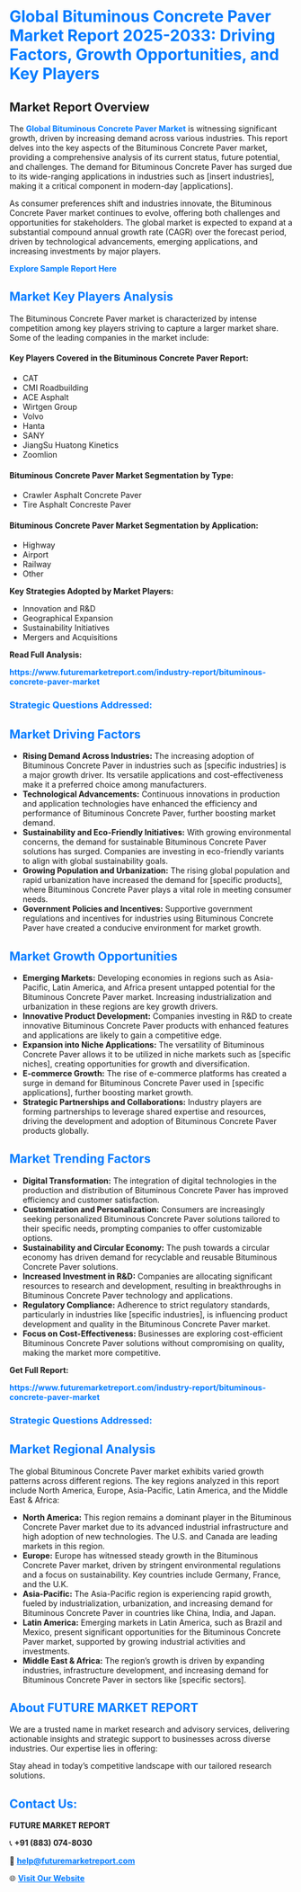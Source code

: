 <h1 style="color: #007BFF;">Global Bituminous Concrete Paver Market Report 2025-2033: Driving Factors, Growth Opportunities, and Key Players</h1>

<section id="overview">
<h2>Market Report Overview</h2>
<p>The <a href="https://www.futuremarketreport.com/industry-report/bituminous-concrete-paver-market" style="color: #007BFF; text-decoration: none;"><strong>Global Bituminous Concrete Paver Market</strong></a> is witnessing significant growth, driven by increasing demand across various industries. This report delves into the key aspects of the Bituminous Concrete Paver market, providing a comprehensive analysis of its current status, future potential, and challenges. The demand for Bituminous Concrete Paver has surged due to its wide-ranging applications in industries such as [insert industries], making it a critical component in modern-day [applications].</p>
<p>As consumer preferences shift and industries innovate, the Bituminous Concrete Paver market continues to evolve, offering both challenges and opportunities for stakeholders. The global market is expected to expand at a substantial compound annual growth rate (CAGR) over the forecast period, driven by technological advancements, emerging applications, and increasing investments by major players.</p>
</section>

<section id="overview">
<p><a href="https://www.futuremarketreport.com/request-sample/reportId=108790" style="color: #007BFF; text-decoration: none;"><strong>Explore Sample Report Here</strong></a></p>
</section>

<section id="key-players">
<h2 style="color: #007BFF;">Market Key Players Analysis</h2>
<p>The Bituminous Concrete Paver market is characterized by intense competition among key players striving to capture a larger market share. Some of the leading companies in the market include:</p>
<h4>Key Players Covered in the Bituminous Concrete Paver Report:</h4>
<ul><li>CAT</li><li>CMI Roadbuilding</li><li>ACE Asphalt</li><li>Wirtgen Group</li><li>Volvo</li><li>Hanta</li><li>SANY</li><li>JiangSu Huatong Kinetics</li><li>Zoomlion</li></ul>
<h4>Bituminous Concrete Paver Market Segmentation by Type:</h4>
<ul><li>Crawler Asphalt Concrete Paver</li><li>Tire Asphalt Concreste Paver</li></ul>

<h4>Bituminous Concrete Paver Market Segmentation by Application:</h4>
<ul><li>Highway</li><li>Airport</li><li>Railway</li><li>Other</li></ul>
<p><strong>Key Strategies Adopted by Market Players:</strong></p>
<ul>
<li>Innovation and R&D</li>
<li>Geographical Expansion</li>
<li>Sustainability Initiatives</li>
<li>Mergers and Acquisitions</li>
</ul>
</section>

<section>
<p><strong>Read Full Analysis: </strong></p><a href="https://www.futuremarketreport.com/industry-report/bituminous-concrete-paver-market" style="color: #007BFF; text-decoration: none;"><strong>https://www.futuremarketreport.com/industry-report/bituminous-concrete-paver-market</strong></a>
<h3 style="color: #007BFF;">Strategic Questions Addressed:</h3>
</section>

<section id="driving-factors">
<h2 style="color: #007BFF;">Market Driving Factors</h2>
<ul>
<li><strong>Rising Demand Across Industries:</strong> The increasing adoption of Bituminous Concrete Paver in industries such as [specific industries] is a major growth driver. Its versatile applications and cost-effectiveness make it a preferred choice among manufacturers.</li>
<li><strong>Technological Advancements:</strong> Continuous innovations in production and application technologies have enhanced the efficiency and performance of Bituminous Concrete Paver, further boosting market demand.</li>
<li><strong>Sustainability and Eco-Friendly Initiatives:</strong> With growing environmental concerns, the demand for sustainable Bituminous Concrete Paver solutions has surged. Companies are investing in eco-friendly variants to align with global sustainability goals.</li>
<li><strong>Growing Population and Urbanization:</strong> The rising global population and rapid urbanization have increased the demand for [specific products], where Bituminous Concrete Paver plays a vital role in meeting consumer needs.</li>
<li><strong>Government Policies and Incentives:</strong> Supportive government regulations and incentives for industries using Bituminous Concrete Paver have created a conducive environment for market growth.</li>
</ul>
</section>

<section id="growth-opportunities">
<h2 style="color: #007BFF;">Market Growth Opportunities</h2>
<ul>
<li><strong>Emerging Markets:</strong> Developing economies in regions such as Asia-Pacific, Latin America, and Africa present untapped potential for the Bituminous Concrete Paver market. Increasing industrialization and urbanization in these regions are key growth drivers.</li>
<li><strong>Innovative Product Development:</strong> Companies investing in R&D to create innovative Bituminous Concrete Paver products with enhanced features and applications are likely to gain a competitive edge.</li>
<li><strong>Expansion into Niche Applications:</strong> The versatility of Bituminous Concrete Paver allows it to be utilized in niche markets such as [specific niches], creating opportunities for growth and diversification.</li>
<li><strong>E-commerce Growth:</strong> The rise of e-commerce platforms has created a surge in demand for Bituminous Concrete Paver used in [specific applications], further boosting market growth.</li>
<li><strong>Strategic Partnerships and Collaborations:</strong> Industry players are forming partnerships to leverage shared expertise and resources, driving the development and adoption of Bituminous Concrete Paver products globally.</li>
</ul>
</section>

<section id="trending-factors">
<h2 style="color: #007BFF;">Market Trending Factors</h2>
<ul>
<li><strong>Digital Transformation:</strong> The integration of digital technologies in the production and distribution of Bituminous Concrete Paver has improved efficiency and customer satisfaction.</li>
<li><strong>Customization and Personalization:</strong> Consumers are increasingly seeking personalized Bituminous Concrete Paver solutions tailored to their specific needs, prompting companies to offer customizable options.</li>
<li><strong>Sustainability and Circular Economy:</strong> The push towards a circular economy has driven demand for recyclable and reusable Bituminous Concrete Paver solutions.</li>
<li><strong>Increased Investment in R&D:</strong> Companies are allocating significant resources to research and development, resulting in breakthroughs in Bituminous Concrete Paver technology and applications.</li>
<li><strong>Regulatory Compliance:</strong> Adherence to strict regulatory standards, particularly in industries like [specific industries], is influencing product development and quality in the Bituminous Concrete Paver market.</li>
<li><strong>Focus on Cost-Effectiveness:</strong> Businesses are exploring cost-efficient Bituminous Concrete Paver solutions without compromising on quality, making the market more competitive.</li>
</ul>
</section>

<section>
<p><strong>Get Full Report: </strong></p><a href="https://www.futuremarketreport.com/industry-report/bituminous-concrete-paver-market" style="color: #007BFF; text-decoration: none;"><strong>https://www.futuremarketreport.com/industry-report/bituminous-concrete-paver-market</strong></a>
<h3 style="color: #007BFF;">Strategic Questions Addressed:</h3>
</section>


<section id="regional-analysis">
<h2 style="color: #007BFF;">Market Regional Analysis</h2>
<p>The global Bituminous Concrete Paver market exhibits varied growth patterns across different regions. The key regions analyzed in this report include North America, Europe, Asia-Pacific, Latin America, and the Middle East & Africa:</p>
<ul>
<li><strong>North America:</strong> This region remains a dominant player in the Bituminous Concrete Paver market due to its advanced industrial infrastructure and high adoption of new technologies. The U.S. and Canada are leading markets in this region.</li>
<li><strong>Europe:</strong> Europe has witnessed steady growth in the Bituminous Concrete Paver market, driven by stringent environmental regulations and a focus on sustainability. Key countries include Germany, France, and the U.K.</li>
<li><strong>Asia-Pacific:</strong> The Asia-Pacific region is experiencing rapid growth, fueled by industrialization, urbanization, and increasing demand for Bituminous Concrete Paver in countries like China, India, and Japan.</li>
<li><strong>Latin America:</strong> Emerging markets in Latin America, such as Brazil and Mexico, present significant opportunities for the Bituminous Concrete Paver market, supported by growing industrial activities and investments.</li>
<li><strong>Middle East & Africa:</strong> The region’s growth is driven by expanding industries, infrastructure development, and increasing demand for Bituminous Concrete Paver in sectors like [specific sectors].</li>
</ul>
</section>

<footer>
<h2 style="color: #007BFF;">About FUTURE MARKET REPORT</h2>
<p>We are a trusted name in market research and advisory services, delivering actionable insights and strategic support to businesses across diverse industries. Our expertise lies in offering:</p>

<p>Stay ahead in today’s competitive landscape with our tailored research solutions.</p>

<h2 style="color: #007BFF;">Contact Us:</h2>
<p><strong>FUTURE MARKET REPORT</strong></p>
<p>📞 <strong>+91 (883) 074-8030</strong></p>
<p>📧 <strong><a href="mailto:help@futuremarketreport.com" style="color: #007BFF;">help@futuremarketreport.com</a></strong></p>
<p>🌐 <strong><a href="https://www.futuremarketreport.com/" style="color: #007BFF;">Visit Our Website</a></strong></p>
</footer>